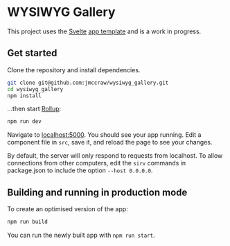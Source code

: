 # WYSIWYG Gallery
This project uses the [Svelte](https://svelte.dev) [app template](https://github.com/sveltejs/template) and is a work in progress.

## Get started
Clone the repository and install dependencies.

```bash
git clone git@github.com:jmccraw/wysiwyg_gallery.git
cd wysiwyg_gallery
npm install
```

...then start [Rollup](https://rollupjs.org):

```bash
npm run dev
```

Navigate to [localhost:5000](http://localhost:5000). You should see your app running. Edit a component file in `src`, save it, and reload the page to see your changes.

By default, the server will only respond to requests from localhost. To allow connections from other computers, edit the `sirv` commands in package.json to include the option `--host 0.0.0.0`.


## Building and running in production mode

To create an optimised version of the app:

```bash
npm run build
```

You can run the newly built app with `npm run start`.
